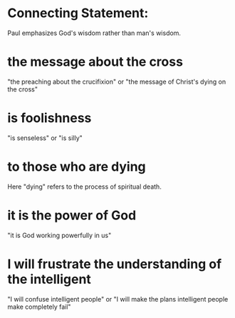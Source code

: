 # Connecting Statement:

Paul emphasizes God's wisdom rather than man's wisdom.

# the message about the cross

"the preaching about the crucifixion" or "the message of Christ's dying on the cross"

# is foolishness

"is senseless" or "is silly"

# to those who are dying

Here "dying" refers to the process of spiritual death.

# it is the power of God

"it is God working powerfully in us"

# I will frustrate the understanding of the intelligent

"I will confuse intelligent people" or "I will make the plans intelligent people make completely fail"